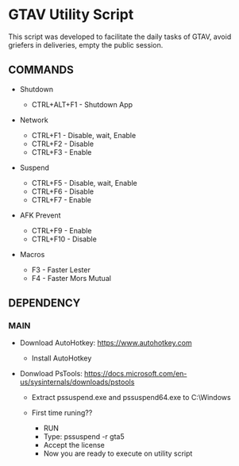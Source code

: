 # GTAV Utility Script

This script was developed to facilitate the daily tasks of GTAV, avoid griefers in deliveries, empty the public session.

## COMMANDS

- Shutdown 
  - CTRL+ALT+F1 - Shutdown App

- Network
  - CTRL+F1 - Disable, wait, Enable
  - CTRL+F2 - Disable
  - CTRL+F3 - Enable

- Suspend
  - CTRL+F5 - Disable, wait, Enable
  - CTRL+F6 - Disable
  - CTRL+F7 - Enable

- AFK Prevent
  - CTRL+F9 - Enable
  - CTRL+F10 - Disable

- Macros
  - F3 - Faster Lester
  - F4 - Faster Mors Mutual

## DEPENDENCY
### MAIN
- Download AutoHotkey: https://www.autohotkey.com
  - Install AutoHotkey

- Donwload PsTools: https://docs.microsoft.com/en-us/sysinternals/downloads/pstools
  - Extract pssuspend.exe and pssuspend64.exe to C:\Windows
  
  - First time runing?? 
    - RUN
    - Type: pssuspend -r gta5
    - Accept the license
    - Now you are ready to execute on utility script
